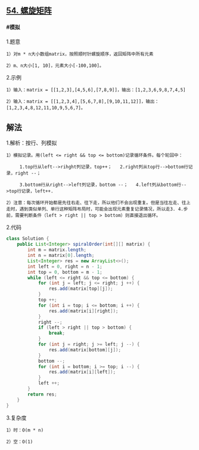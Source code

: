 ## [54. 螺旋矩阵](https://leetcode.cn/problems/spiral-matrix/)

#### #模拟
1.题意

    1）对m * n大小数组matrix，按照顺时针螺旋顺序，返回矩阵中所有元素

    2）m、n大小[1, 10]，元素大小[-100,100]。

2.示例

    1）输入：matrix = [[1,2,3],[4,5,6],[7,8,9]]，输出：[1,2,3,6,9,8,7,4,5]

    2）输入：matrix = [[1,2,3,4],[5,6,7,8],[9,10,11,12]]，输出：[1,2,3,4,8,12,11,10,9,5,6,7]。
## 解法
1.解析：按行、列模拟

    1）模拟记录。用(left <= right && top <= bottom)记录循环条件。每个轮回中：

         1.top行从left-->rihght列记录，top++；   2.right列从top行-->bottom行记录，right --；

         3.bottom行从right-->left列记录，bottom --；   4.left列从bottom行-->top行记录，left++.

    2）注意：每次循环开始都是先往右走、往下走，所以他们不会出现重复。但是当往左走、往上走时，遇到类似单列、单行这种矩阵布局时，可能会出现元素重复记录情况，所以走3. 4.步前，需要判断条件（left > right || top > bottom）则直接退出循环。

2.代码
```java
class Solution {
    public List<Integer> spiralOrder(int[][] matrix) {
        int m = matrix.length;
        int n = matrix[0].length;
        List<Integer> res = new ArrayList<>();
        int left = 0, right = n - 1;
        int top = 0, bottom = m - 1;
        while (left <= right && top <= bottom) {
            for (int j = left; j <= right; j ++) {
                res.add(matrix[top][j]);
            }
            top ++;
            for (int i = top; i <= bottom; i ++) {
                res.add(matrix[i][right]);
            }
            right --;
            if (left > right || top > bottom) {
                break;
            }
            for (int j = right; j >= left; j --) {
                res.add(matrix[bottom][j]);
            }
            bottom --;
            for (int i = bottom; i >= top; i --) {
                res.add(matrix[i][left]);
            }
            left ++;
        }
        return res; 
    }
}
```
3.复杂度

    1）时：O(m * n)

    2）空：O(1)
